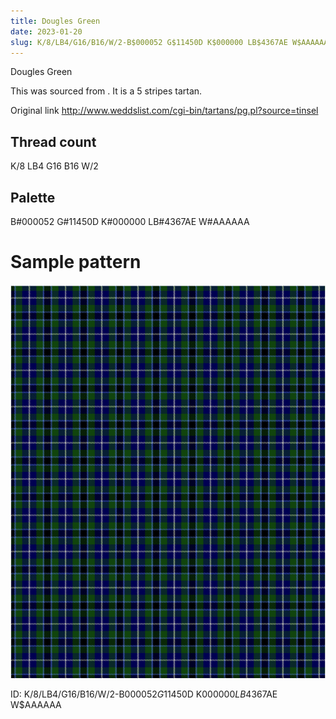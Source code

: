 ```yaml
---
title: Dougles Green
date: 2023-01-20
slug: K/8/LB4/G16/B16/W/2-B$000052 G$11450D K$000000 LB$4367AE W$AAAAAA
---
```

Dougles Green

This was sourced from <no value>.  It is a 5 stripes tartan.

Original link http://www.weddslist.com/cgi-bin/tartans/pg.pl?source=tinsel

## Thread count
K/8 LB4 G16 B16 W/2

## Palette
B#000052 G#11450D K#000000 LB#4367AE W#AAAAAA

# Sample pattern

![Tartan detail](tartan.png "K/8 LB4 G16 B16 W/2 tartan")

ID: K/8/LB4/G16/B16/W/2-B$000052 G$11450D K$000000 LB$4367AE W$AAAAAA
